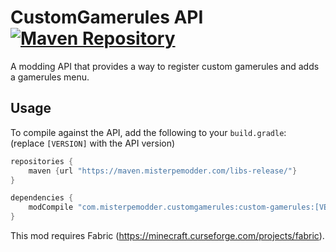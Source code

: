 CustomGamerules API  
[![Maven Repository](https://img.shields.io/maven-metadata/v/https/maven.misterpemodder.com/list/libs-release/com/misterpemodder/custom-gamerules/maven-metadata.xml.svg)](https://maven.misterpemodder.com/libs-release/com/misterpemodder/custom-gamerules)
=========================

A modding API that provides a way to register custom gamerules
and adds a gamerules menu.

## Usage

To compile against the API, add the following to your `build.gradle`:  
(replace `[VERSION]` with the API version)

```groovy
repositories {
    maven {url "https://maven.misterpemodder.com/libs-release/"}
}

dependencies {
    modCompile "com.misterpemodder.customgamerules:custom-gamerules:[VERSION]"
}
```

This mod requires Fabric (https://minecraft.curseforge.com/projects/fabric).
